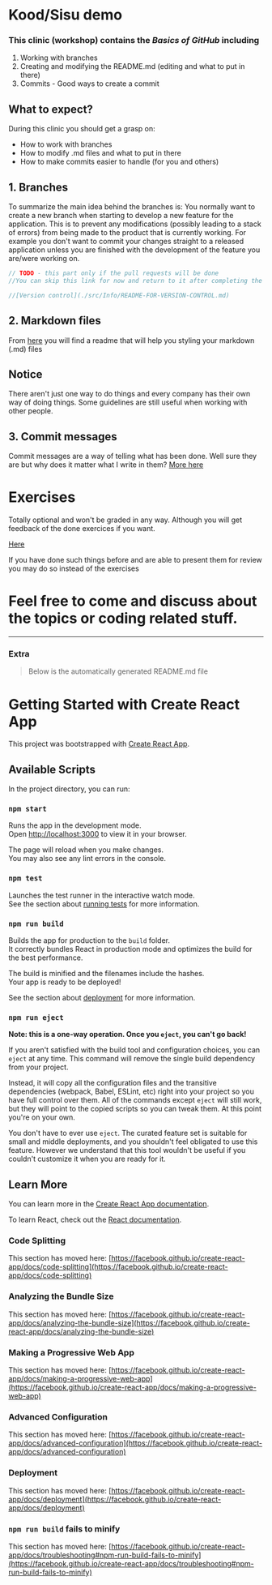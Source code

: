 # Kood/Sisu demo

### This clinic (workshop) contains the ***Basics of GitHub*** including

1. Working with branches
2. Creating and modifying the README.md (editing and what to put in there)
3. Commits - Good ways to create a commit

## What to expect?

During this clinic you should get a grasp on:

- How to work with branches
- How to modify .md files and what to put in there
- How to make commits easier to handle (for you and others)

## 1. Branches

To summarize the main idea behind the branches is: 
You normally want to create a new branch when starting to develop a new feature for the application. This is to prevent any modifications (possibly leading to a stack of errors) from being made to the product that is currently working. For example you don't want to commit your changes straight to a released application unless you are finished with the development of the feature you are/were working on.

```js
// TODO - this part only if the pull requests will be done
//You can skip this link for now and return to it after completing the other sections 

//[Version control](./src/Info/README-FOR-VERSION-CONTROL.md)
```

## 2. Markdown files

From [here](./src/Info/README-FOR-MD-FILES.md) you will find a readme that will help you styling your markdown (.md) files

## **Notice** 

There aren't just one way to do things and every company has their own way of doing things. Some guidelines are still useful when working with other people.

## 3. Commit messages

Commit messages are a way of telling what has been done. Well sure they are but why does it matter what I write in them? [More here](./src/Info/README-FOR-COMMITS.md)

 # Exercises

Totally optional and won't be graded in any way. Although you will get feedback of the done exercices if you want.

 [Here](./src/Exercises/EXERCISES.md)

 If you have done such things before and are able to present them for review you may do so instead of the exercises

# Feel free to come and discuss about the topics or coding related stuff.

--------------------------------------------------------------------------------------------------------------------------------

### Extra
>Below is the automatically generated README.md file



# Getting Started with Create React App

This project was bootstrapped with [Create React App](https://github.com/facebook/create-react-app).

## Available Scripts

In the project directory, you can run:

### `npm start`

Runs the app in the development mode.\
Open [http://localhost:3000](http://localhost:3000) to view it in your browser.

The page will reload when you make changes.\
You may also see any lint errors in the console.

### `npm test`

Launches the test runner in the interactive watch mode.\
See the section about [running tests](https://facebook.github.io/create-react-app/docs/running-tests) for more information.

### `npm run build`

Builds the app for production to the `build` folder.\
It correctly bundles React in production mode and optimizes the build for the best performance.

The build is minified and the filenames include the hashes.\
Your app is ready to be deployed!

See the section about [deployment](https://facebook.github.io/create-react-app/docs/deployment) for more information.

### `npm run eject`

**Note: this is a one-way operation. Once you `eject`, you can't go back!**

If you aren't satisfied with the build tool and configuration choices, you can `eject` at any time. This command will remove the single build dependency from your project.

Instead, it will copy all the configuration files and the transitive dependencies (webpack, Babel, ESLint, etc) right into your project so you have full control over them. All of the commands except `eject` will still work, but they will point to the copied scripts so you can tweak them. At this point you're on your own.

You don't have to ever use `eject`. The curated feature set is suitable for small and middle deployments, and you shouldn't feel obligated to use this feature. However we understand that this tool wouldn't be useful if you couldn't customize it when you are ready for it.

## Learn More

You can learn more in the [Create React App documentation](https://facebook.github.io/create-react-app/docs/getting-started).

To learn React, check out the [React documentation](https://reactjs.org/).

### Code Splitting

This section has moved here: [https://facebook.github.io/create-react-app/docs/code-splitting](https://facebook.github.io/create-react-app/docs/code-splitting)

### Analyzing the Bundle Size

This section has moved here: [https://facebook.github.io/create-react-app/docs/analyzing-the-bundle-size](https://facebook.github.io/create-react-app/docs/analyzing-the-bundle-size)

### Making a Progressive Web App

This section has moved here: [https://facebook.github.io/create-react-app/docs/making-a-progressive-web-app](https://facebook.github.io/create-react-app/docs/making-a-progressive-web-app)

### Advanced Configuration

This section has moved here: [https://facebook.github.io/create-react-app/docs/advanced-configuration](https://facebook.github.io/create-react-app/docs/advanced-configuration)

### Deployment

This section has moved here: [https://facebook.github.io/create-react-app/docs/deployment](https://facebook.github.io/create-react-app/docs/deployment)

### `npm run build` fails to minify

This section has moved here: [https://facebook.github.io/create-react-app/docs/troubleshooting#npm-run-build-fails-to-minify](https://facebook.github.io/create-react-app/docs/troubleshooting#npm-run-build-fails-to-minify)
